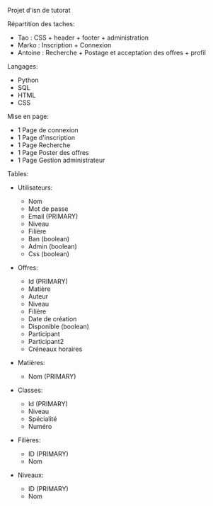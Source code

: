 Projet d'isn de tutorat

Répartition des taches:
 - Tao : CSS + header + footer + administration
 - Marko : Inscription + Connexion
 - Antoine : Recherche + Postage et acceptation des offres + profil

Langages:
- Python
- SQL
- HTML
- CSS

Mise en page:
- 1 Page de connexion
- 1 Page d'inscription
- 1 Page Recherche
- 1 Page Poster des offres
- 1 Page Gestion administrateur
    
Tables:

- Utilisateurs:
    - Nom
    - Mot de passe
    - Email (PRIMARY)
    - Niveau
    - Filière
    - Ban (boolean)
    - Admin (boolean)
    - Css (boolean)

- Offres:
    - Id (PRIMARY)
    - Matière
    - Auteur
    - Niveau
    - Filière
    - Date de création
    - Disponible (boolean)
    - Participant
    - Participant2
    - Créneaux horaires

- Matières:
    - Nom (PRIMARY)

- Classes:
    - Id (PRIMARY)
    - Niveau
    - Spécialité
    - Numéro

- Filières:
    - ID (PRIMARY)
    - Nom
    
 - Niveaux:
    - ID (PRIMARY)
    - Nom
